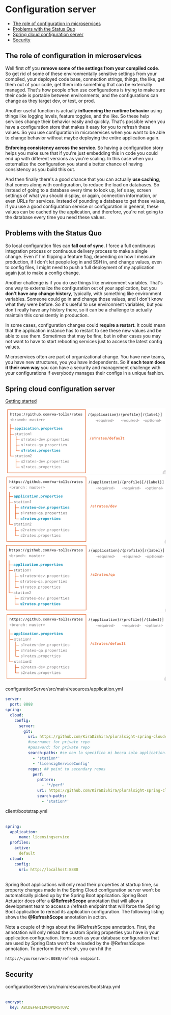 # Configuration server

- [The role of configuration in microservices](#The-role-of-configuration-in-microservices)
- [Problems with the Status Quo](#problems-with-the-status-quo)
- [Spring cloud configuration server](#spring-cloud-configuration-server)
- [Security](#security)

## The role of configuration in microservices

Well first off you **remove some of the settings from your compiled code**. So get rid of some of these environmentally sensitive settings from your compiled, your deployed code base, connection strings, things, the like, get them out of your code, get them into something that can be externally managed. That's how people often use configurations is trying to make sure their code is portable between environments, and the configurations can change as they target dev, or test, or prod. 

Another useful function is actually **influencing the runtime behavior** using things like logging levels, feature toggles, and the like. So these help services change their behavior easily and quickly. That's possible when you have a configuration store that makes it easy for you to refresh these values. So you use configuration in microservices when you want to be able to change behavior without maybe deploying the entire application again. 

**Enforcing consistency across the service**. So having a configuration story helps you make sure that if you're just embedding this in code you could end up with different versions as you're scaling. In this case when you externalize the configuration you stand a better chance of having consistency as you build this out. 

And then finally there's a good chance that you can actually **use caching**, that comes along with configuration, to reduce the load on databases. So instead of going to a database every time to look up, let's say, screen settings of what you should display, or again, connection information, or even URLs for services. Instead of pounding a database to get those values, if you use a good configuration service or configuration in general, these values can be cached by the application, and therefore, you're not going to the database every time you need these values.

## Problems with the Status Quo

So local configuration files can **fall out of sync**. I force a full continuous integration process or continuous delivery process to make a single change. Even if I'm flipping a feature flag, depending on how I measure production, if I don't let people log in and SSH in, and change values, even to config files, I might need to push a full deployment of my application again just to make a config change. 

Another challenge is if you do use things like environment variables. That's one way to externalize the configuration out of your application, but you **don't have any change history**, typically, with something like environment variables. Someone could go in and change those values, and I don't know what they were before. So it's useful to use environment variables, but you don't really have any history there, so it can be a challenge to actually maintain this consistently in production. 

In some cases, configuration changes could **require a restart**. It could mean that the application instance has to restart to see these new values and be able to use them. Sometimes that may be fine, but in other cases you may not want to have to start rebooting services just to access the latest config values. 

Microservices often are part of organizational change. You have new teams, you have new structures, you you have independents. So if **each team does it their own way** you can have a security and management challenge with your configurations if everybody manages their configs in a unique fashion.

## Spring cloud configuration server

[Getting started](https://spring.io/guides/gs/centralized-configuration/)

<img  src="https://github.com/KiraDiShira/Spring/blob/master/ConfigurationServer/Images/cs1.PNG" />

<img  src="https://github.com/KiraDiShira/Spring/blob/master/ConfigurationServer/Images/cs2.PNG" />

<img  src="https://github.com/KiraDiShira/Spring/blob/master/ConfigurationServer/Images/cs3.PNG" />

<img  src="https://github.com/KiraDiShira/Spring/blob/master/ConfigurationServer/Images/cs4.PNG" />

configurationServer/src/main/resources/application.yml

```yml
server:
  port: 8888
spring:
  cloud:
    config:
      server:
        git:
          uri: https://github.com/KiraDiShira/pluralsight-spring-cloudconfig-wa-tolls
          #username: for private repo
          #password: for private repo
          search-paths: #se non lo specifico mi becca solo application.properties
            - 'station*'
            - 'licensigServiceConfig'          
          repos: ## point to secondary repos
            perf:
              pattern:
                - "*/perf"
              uri: https://github.com/KiraDiShira/pluralsight-spring-cloudconfig-wa-tolls-perf
              search-paths:
                - 'station*'
```

client/bootstrap.yml

```yml

spring:
  application:
      name: licensingservice
  profiles:
    active:
      default
  cloud:
    config:      
      uri: http://localhost:8888
  
  ```

Spring Boot applications will only read their properties at startup time, so property changes made in the Spring Cloud configuration server won’t be automatically picked up by the Spring Boot application. Spring Boot Actuator does offer a **@RefreshScope** annotation that will allow a development team to access a /refresh endpoint that will force the Spring Boot application to reread its application configuration. The following listing shows the **@RefreshScope** annotation in action.

Note a couple of things about the @RefreshScope annotation. First, the annotation
will only reload the custom Spring properties you have in your application configuration.
Items such as your database configuration that are used by Spring Data won’t be
reloaded by the @RefreshScope annotation. To perform the refresh, you can hit the
```
http://<yourserver>:8080/refresh endpoint.
```
## Security

configurationServer/src/main/resources/bootstrap.yml

```yml

encrypt:
  key: ABCDEFGHILMNOPQRSTUVZ

```
